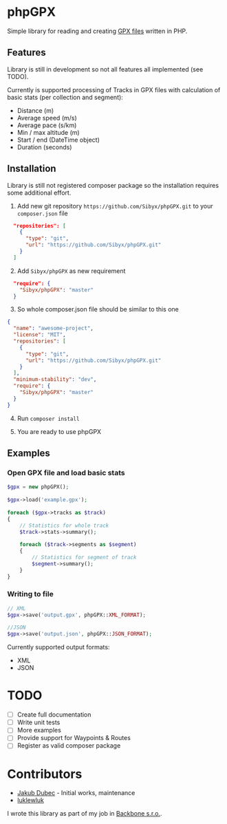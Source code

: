 # phpGPX

Simple library for reading and creating [GPX files](https://en.wikipedia.org/wiki/GPS_Exchange_Format) written in PHP.

## Features

Library is still in development so not all features all implemented (see TODO). 

Currently is supported processing of Tracks in GPX files with calculation of basic stats (per collection and segment):

 - Distance (m)
 - Average speed (m/s)
 - Average pace  (s/km)
 - Min / max altitude (m)
 - Start / end (DateTime object)
 - Duration (seconds)

## Installation

Library is still not registered composer package so the installation requires some additional effort.

1. Add new git repository `https://github.com/Sibyx/phpGPX.git` to your `composer.json` file

```json
  "repositories": [
    {
      "type": "git",
      "url": "https://github.com/Sibyx/phpGPX.git"
    }
  ]
```

2. Add `Sibyx/phpGPX` as new requirement

```json
  "require": {
    "Sibyx/phpGPX": "master"
  }
```

3. So whole composer.json file should be similar to this one

```json
{
  "name": "awesome-project",
  "license": "MIT",
  "repositories": [
    {
      "type": "git",
      "url": "https://github.com/Sibyx/phpGPX.git"
    }
  ],
  "minimum-stability": "dev",
  "require": {
    "Sibyx/phpGPX": "master"
  }
}
```

4. Run `composer install`

5. You are ready to use phpGPX

## Examples

### Open GPX file and load basic stats
```php
$gpx = new phpGPX();
	
$gpx->load('example.gpx');
	
foreach ($gpx->tracks as $track)
{
    // Statistics for whole track
    $track->stats->summary();
    
    foreach ($track->segments as $segment)
    {
    	// Statistics for segment of track
    	$segment->summary();
    }
}
```

### Writing to file

```php
// XML
$gpx->save('output.gpx', phpGPX::XML_FORMAT);
	
//JSON
$gpx->save('output.json', phpGPX::JSON_FORMAT);
```

Currently supported output formats:

 - XML
 - JSON

# TODO

 - [ ] Create full documentation
 - [ ] Write unit tests
 - [ ] More examples
 - [ ] Provide support for Waypoints & Routes
 - [ ] Register as valid composer package
 
# Contributors
 
 - [Jakub Dubec](https://github.com/Sibyx) - Initial works, maintenance
 - [luklewluk](https://github.com/luklewluk)
  
I wrote this library as part of my job in [Backbone s.r.o.](https://www.backbone.sk/en/).